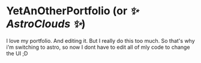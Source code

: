 # YetAnOtherPortfolio (or _✨ AstroClouds ✨_)

I love my portfolio. And editing it. But I really do this too much. So that's why i'm switching to astro, so now I dont have to edit all of mly code to change the UI ;D